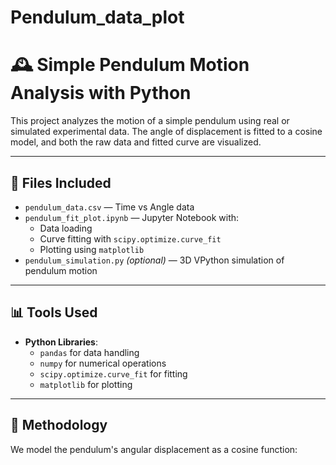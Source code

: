 # Pendulum_data_plot
# 🕰️ Simple Pendulum Motion Analysis with Python

This project analyzes the motion of a simple pendulum using real or simulated experimental data. The angle of displacement is fitted to a cosine model, and both the raw data and fitted curve are visualized.

---

## 📁 Files Included

- `pendulum_data.csv` — Time vs Angle data
- `pendulum_fit_plot.ipynb` — Jupyter Notebook with:
  - Data loading
  - Curve fitting with `scipy.optimize.curve_fit`
  - Plotting using `matplotlib`
- `pendulum_simulation.py` *(optional)* — 3D VPython simulation of pendulum motion

---

## 📊 Tools Used

- **Python Libraries**:  
  - `pandas` for data handling  
  - `numpy` for numerical operations  
  - `scipy.optimize.curve_fit` for fitting  
  - `matplotlib` for plotting  

---

## 🔬 Methodology

We model the pendulum's angular displacement as a cosine function:

